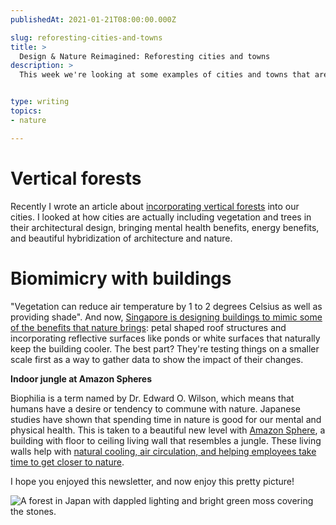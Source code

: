 ```yaml
---
publishedAt: 2021-01-21T08:00:00.000Z

slug: reforesting-cities-and-towns
title: >
  Design & Nature Reimagined: Reforesting cities and towns
description: >
  This week we're looking at some examples of cities and towns that are putting in the effort to reforest their communities in an attempt to make their areas better for themselves and the planet. We see how we're reforesting both outside and inside our lived spaces.


type: writing
topics:
- nature

---
```


# Vertical forests

Recently I wrote an article about [incorporating vertical forests](https://marisamorby.com/vertical-forests/) into our cities. I looked at how cities are actually including vegetation and trees in their architectural design, bringing mental health benefits, energy benefits, and beautiful hybridization of architecture and nature.

# Biomimicry with buildings

"Vegetation can reduce air temperature by 1 to 2 degrees Celsius as well as providing shade". And now, [Singapore is designing buildings to mimic some of the benefits that nature brings](https://www.bloomberg.com/news/features/2020-12-01/singapore-climate-change-reducing-heat-takes-trees-and-technology): petal shaped roof structures and incorporating reflective surfaces like ponds or white surfaces that naturally keep the building cooler. The best part? They're testing things on a smaller scale first as a way to gather data to show the impact of their changes.

**Indoor jungle at Amazon Spheres**

Biophilia is a term named by Dr. Edward O. Wilson, which means that humans have a desire or tendency to commune with nature. Japanese studies have shown that spending time in nature is good for our mental and physical health. This is taken to a beautiful new level with [Amazon Sphere](https://www.seattletimes.com/business/amazon/take-a-look-inside-amazons-spheres-as-they-get-set-for-next-weeks-opening/), a building with floor to ceiling living wall that resembles a jungle. These living walls help with [natural cooling, air circulation, and helping employees take time to get closer to nature](https://www.aboutamazon.com/news/sustainability/bringing-the-spheres-green-walls-to-life).



I hope you enjoyed this newsletter, and now enjoy this pretty picture!

![A forest in Japan with dappled lighting and bright green moss covering the stones.](https://cdn.sanity.io/images/xq50spjj/production/9b31d648494c822e978129f12f747a5787f6a006-3024x3024.jpg)
